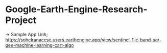 # Google-Earth-Engine-Research-Project

-> Sample App Link; https://sohelranaccse.users.earthengine.app/view/sentinel-1-c-band-sar-gee-machine-learning-cart-algo
